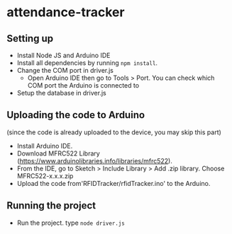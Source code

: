 # attendance-tracker

## Setting up
- Install Node JS and Arduino IDE
- Install all dependencies by running `npm install`.
- Change the COM port in driver.js
  - Open Arduino IDE then go to Tools > Port. You can check which COM port the Arduino is connected to
- Setup the database in driver.js

## Uploading the code to Arduino
(since the code is already uploaded to the device, you may skip this part)
- Install Arduino IDE.
- Download MFRC522 Library (https://www.arduinolibraries.info/libraries/mfrc522). 
- From the IDE, go to Sketch > Include Library > Add .zip library. Choose MFRC522-x.x.x.zip
- Upload the code from'RFIDTracker/rfidTracker.ino' to the Arduino.

## Running the project
- Run the project. type `node driver.js`
